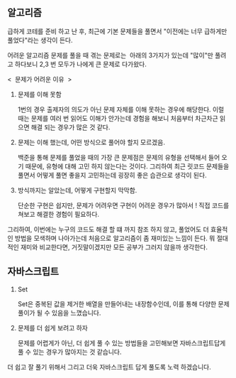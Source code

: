 ## 알고리즘

급하게 코테를 준비 하고 난 후, 최근에 기본 문제들을 풀면서 "이전에는 너무 급하게만 풀었다"라는 생각이 든다.

어려운 알고리즘 문제를 풀을 때 겪는 문제로는  아래의 3가지가 있는데 "많이"만 풀려고 하다보니 2,3 번 모두가 나에게 큰 문제로 다가왔다.

<  문제가 어려운 이유  >

1. 문제를 이해 못함

   1번의 경우 출제자의 의도가 아닌 문제 자체를 이해 못하는 경우에 해당한다. 이럴 때는 문제를 여러 번 읽어도 이해가 안가는데 경험을 해보니 처음부터 차근차근 읽으면 해결 되는 경우가 많은 것 같다.

2. 문제는 이해 했는데, 어떤 방식으로 풀어야 할지 모르겠음.

   백준을 통해 문제를 풀었을 때의 가장 큰 문제점은 문제의 유형을 선택해서 들어 오기 때문에, 유형에 대해 고민 하지 않는다는 것이다. 그리하여 최근 릿코드 문제들을 풀면서 어떻게 풀면 좋을지 고민하는데 굉장히 좋은 습관으로 생각이 된다.

3. 방식까지는 알았는데, 어떻게 구현할지 막막함.

   단순한 구현은 쉽지만, 문제가 어려우면 구현이 어려운 경우가 많아서 ! 직접 코드를 쳐보고 해결한 경험이 필요하다.

그리하여, 이번에는 누구의 코드도 해결 할 떄 까지 참조 하지 않고, 풀었어도 더 효율적인 방법을 모색하며 나아가는데 처음으로 알고리즘이 좀 재미있는 느낌이 든다. 뭐 절대적인 재미와 비교한다면, 거짓말이겠지만 모든 공부가 그러지 않을까 생각한다.

## **자바스크립트**

1. Set

   Set은 중복된 값을 제거한 배열을 만들어내는 내장함수인데, 이를 통해 다양한 문제 풀이가 될 수 있음을 느꼈습니다.

2. 문제를 더 쉽게 보려고 하자

   문제를 어렵게가 아닌, 더 쉽게 풀 수 있는 방법들을 고민해보면 자바스크립트답게 풀 수 있는 경우가 많아지는 것 같습니다.

더 쉽고 잘 풀기 위해서 그리고 더욱 자바스크립트 답게 풀도록 노력 하겠습니다.

